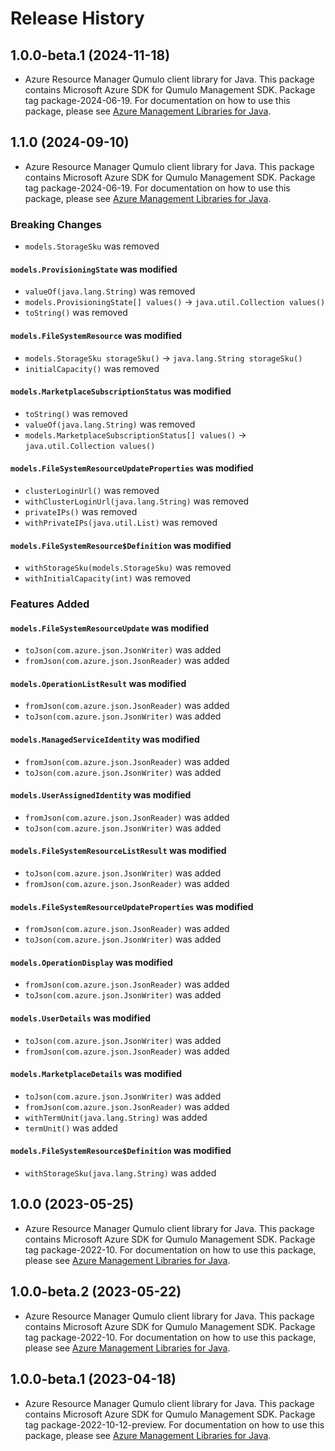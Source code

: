 # Release History

## 1.0.0-beta.1 (2024-11-18)

- Azure Resource Manager Qumulo client library for Java. This package contains Microsoft Azure SDK for Qumulo Management SDK.  Package tag package-2024-06-19. For documentation on how to use this package, please see [Azure Management Libraries for Java](https://aka.ms/azsdk/java/mgmt).

## 1.1.0 (2024-09-10)

- Azure Resource Manager Qumulo client library for Java. This package contains Microsoft Azure SDK for Qumulo Management SDK.  Package tag package-2024-06-19. For documentation on how to use this package, please see [Azure Management Libraries for Java](https://aka.ms/azsdk/java/mgmt).

### Breaking Changes

* `models.StorageSku` was removed

#### `models.ProvisioningState` was modified

* `valueOf(java.lang.String)` was removed
* `models.ProvisioningState[] values()` -> `java.util.Collection values()`
* `toString()` was removed

#### `models.FileSystemResource` was modified

* `models.StorageSku storageSku()` -> `java.lang.String storageSku()`
* `initialCapacity()` was removed

#### `models.MarketplaceSubscriptionStatus` was modified

* `toString()` was removed
* `valueOf(java.lang.String)` was removed
* `models.MarketplaceSubscriptionStatus[] values()` -> `java.util.Collection values()`

#### `models.FileSystemResourceUpdateProperties` was modified

* `clusterLoginUrl()` was removed
* `withClusterLoginUrl(java.lang.String)` was removed
* `privateIPs()` was removed
* `withPrivateIPs(java.util.List)` was removed

#### `models.FileSystemResource$Definition` was modified

* `withStorageSku(models.StorageSku)` was removed
* `withInitialCapacity(int)` was removed

### Features Added

#### `models.FileSystemResourceUpdate` was modified

* `toJson(com.azure.json.JsonWriter)` was added
* `fromJson(com.azure.json.JsonReader)` was added

#### `models.OperationListResult` was modified

* `fromJson(com.azure.json.JsonReader)` was added
* `toJson(com.azure.json.JsonWriter)` was added

#### `models.ManagedServiceIdentity` was modified

* `fromJson(com.azure.json.JsonReader)` was added
* `toJson(com.azure.json.JsonWriter)` was added

#### `models.UserAssignedIdentity` was modified

* `fromJson(com.azure.json.JsonReader)` was added
* `toJson(com.azure.json.JsonWriter)` was added

#### `models.FileSystemResourceListResult` was modified

* `toJson(com.azure.json.JsonWriter)` was added
* `fromJson(com.azure.json.JsonReader)` was added

#### `models.FileSystemResourceUpdateProperties` was modified

* `fromJson(com.azure.json.JsonReader)` was added
* `toJson(com.azure.json.JsonWriter)` was added

#### `models.OperationDisplay` was modified

* `fromJson(com.azure.json.JsonReader)` was added
* `toJson(com.azure.json.JsonWriter)` was added

#### `models.UserDetails` was modified

* `toJson(com.azure.json.JsonWriter)` was added
* `fromJson(com.azure.json.JsonReader)` was added

#### `models.MarketplaceDetails` was modified

* `toJson(com.azure.json.JsonWriter)` was added
* `fromJson(com.azure.json.JsonReader)` was added
* `withTermUnit(java.lang.String)` was added
* `termUnit()` was added

#### `models.FileSystemResource$Definition` was modified

* `withStorageSku(java.lang.String)` was added

## 1.0.0 (2023-05-25)

- Azure Resource Manager Qumulo client library for Java. This package contains Microsoft Azure SDK for Qumulo Management SDK.  Package tag package-2022-10. For documentation on how to use this package, please see [Azure Management Libraries for Java](https://aka.ms/azsdk/java/mgmt).

## 1.0.0-beta.2 (2023-05-22)

- Azure Resource Manager Qumulo client library for Java. This package contains Microsoft Azure SDK for Qumulo Management SDK.  Package tag package-2022-10. For documentation on how to use this package, please see [Azure Management Libraries for Java](https://aka.ms/azsdk/java/mgmt).

## 1.0.0-beta.1 (2023-04-18)

- Azure Resource Manager Qumulo client library for Java. This package contains Microsoft Azure SDK for Qumulo Management SDK.  Package tag package-2022-10-12-preview. For documentation on how to use this package, please see [Azure Management Libraries for Java](https://aka.ms/azsdk/java/mgmt).
